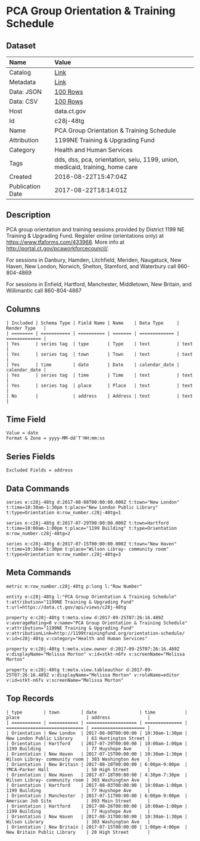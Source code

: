 # PCA Group Orientation & Training Schedule

## Dataset

| Name | Value |
| :--- | :---- |
| Catalog | [Link](https://catalog.data.gov/dataset/pca-group-orientation-schedule) |
| Metadata | [Link](https://data.ct.gov/api/views/c28j-48tg) |
| Data: JSON | [100 Rows](https://data.ct.gov/api/views/c28j-48tg/rows.json?max_rows=100) |
| Data: CSV | [100 Rows](https://data.ct.gov/api/views/c28j-48tg/rows.csv?max_rows=100) |
| Host | data.ct.gov |
| Id | c28j-48tg |
| Name | PCA Group Orientation & Training Schedule |
| Attribution | 1199NE Training & Upgrading Fund |
| Category | Health and Human Services |
| Tags | dds, dss, pca, orientation, seiu, 1199, union, medicaid, training, home care |
| Created | 2016-08-22T15:47:04Z |
| Publication Date | 2017-08-22T18:14:01Z |

## Description

PCA group orientation and training sessions provided by District 1199 NE Training & Upgrading Fund.  Register online (orientations only) at https://www.tfaforms.com/433968.  More info at http://portal.ct.gov/pcaworkforcecouncil/.  

For sessions in Danbury, Hamden, Litchfield, Meriden, Naugatuck, New Haven, New London, Norwich, Shelton, Stamford, and Waterbury call 860-804-4869

For sessions in Enfield, Hartford, Manchester, Middletown, New Britain, and Willimantic call 860-804-4867

## Columns

```ls
| Included | Schema Type | Field Name | Name    | Data Type     | Render Type   |
| ======== | =========== | ========== | ======= | ============= | ============= |
| Yes      | series tag  | type       | Type    | text          | text          |
| Yes      | series tag  | town       | Town    | text          | text          |
| Yes      | time        | date       | Date    | calendar_date | calendar_date |
| Yes      | series tag  | time       | Time    | text          | text          |
| Yes      | series tag  | place      | Place   | text          | text          |
| No       |             | address    | Address | text          | text          |
```

## Time Field

```ls
Value = date
Format & Zone = yyyy-MM-dd'T'HH:mm:ss
```

## Series Fields

```ls
Excluded Fields = address
```

## Data Commands

```ls
series e:c28j-48tg d:2017-08-08T00:00:00.000Z t:town="New London" t:time=10:30am-1:30pm t:place="New London Public Library" t:type=Orientation m:row_number.c28j-48tg=1

series e:c28j-48tg d:2017-07-29T00:00:00.000Z t:town=Hartford t:time=10:00am-1:00pm t:place="1199 Building" t:type=Orientation m:row_number.c28j-48tg=2

series e:c28j-48tg d:2017-07-15T00:00:00.000Z t:town="New Haven" t:time=10:30am-1:30pm t:place="Wilson Libray- community room" t:type=Orientation m:row_number.c28j-48tg=3
```

## Meta Commands

```ls
metric m:row_number.c28j-48tg p:long l:"Row Number"

entity e:c28j-48tg l:"PCA Group Orientation & Training Schedule" t:attribution="1199NE Training & Upgrading Fund" t:url=https://data.ct.gov/api/views/c28j-48tg

property e:c28j-48tg t:meta.view d:2017-09-25T07:26:16.489Z v:averageRating=0 v:name="PCA Group Orientation & Training Schedule" v:attribution="1199NE Training & Upgrading Fund" v:attributionLink=http://1199trainingfund.org/orientation-schedule/ v:id=c28j-48tg v:category="Health and Human Services"

property e:c28j-48tg t:meta.view.owner d:2017-09-25T07:26:16.489Z v:displayName="Melissa Morton" v:id=stkt-n6fv v:screenName="Melissa Morton"

property e:c28j-48tg t:meta.view.tableauthor d:2017-09-25T07:26:16.489Z v:displayName="Melissa Morton" v:roleName=editor v:id=stkt-n6fv v:screenName="Melissa Morton"
```

## Top Records

```ls
| type        | town        | date                | time           | place                         | address              | 
| =========== | =========== | =================== | ============== | ============================= | ==================== | 
| Orientation | New London  | 2017-08-08T00:00:00 | 10:30am-1:30pm | New London Public Library     | 63 Huntington Street | 
| Orientation | Hartford    | 2017-07-29T00:00:00 | 10:00am-1:00pm | 1199 Building                 | 77 Huyshope Ave      | 
| Orientation | New Haven   | 2017-07-15T00:00:00 | 10:30am-1:30pm | Wilson Libray- community room | 303 Washington Ave   | 
| Orientation | New Britain | 2017-08-10T00:00:00 | 6:00pm-9:00pm  | YMCA-Parker Hall              | 50 High Street       | 
| Orientation | New Haven   | 2017-07-18T00:00:00 | 4:30pm-7:30pm  | Wilson Libray- community room | 303 Washington Ave   | 
| Orientation | Hartford    | 2017-08-03T00:00:00 | 10:00am-1:00pm | 1199 Building                 | 77 Huyshope Ave      | 
| Orientation | Manchester  | 2017-07-11T00:00:00 | 6:00pm-9:00pm  | American Job Site             | 893 Main Street      | 
| Orientation | Hartford    | 2017-08-26T00:00:00 | 10:00am-1:00pm | 1199 Building                 | 77 Huyshope Ave      | 
| Orientation | New Haven   | 2017-08-31T00:00:00 | 10:30am-1:30pm | Wilson Library                | 303 Washington Ave   | 
| Orientation | New Britain | 2017-07-15T00:00:00 | 1:00pm-4:00pm  | New Britain Public Library    | 20 High Street       | 
```